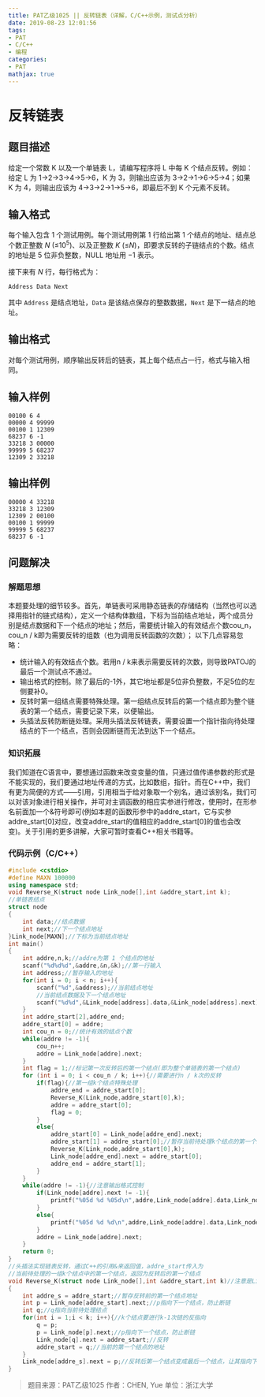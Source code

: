 ```yaml
---
title: PAT乙级1025 || 反转链表（详解，C/C++示例，测试点分析）
date: 2019-08-23 12:01:56
tags:
- PAT
- C/C++
- 编程
categories:
- PAT
mathjax: true
---
```


# **反转链表**
## **题目描述**
给定一个常数 K 以及一个单链表 L，请编写程序将 L 中每 K 个结点反转。例如：给定 L 为 1→2→3→4→5→6，K 为 3，则输出应该为 3→2→1→6→5→4；如果 K 为 4，则输出应该为 4→3→2→1→5→6，即最后不到 K 个元素不反转。
## **输入格式**
每个输入包含 1 个测试用例。每个测试用例第 1 行给出第 1 个结点的地址、结点总个数正整数 *N* (≤$10^5$)、以及正整数 *K* (≤*N*)，即要求反转的子链结点的个数。结点的地址是 5 位非负整数，NULL 地址用 −1 表示。

接下来有 *N* 行，每行格式为：

```null
Address Data Next
```

其中 `Address` 是结点地址，`Data` 是该结点保存的整数数据，`Next` 是下一结点的地址。

## **输出格式**
对每个测试用例，顺序输出反转后的链表，其上每个结点占一行，格式与输入相同。
## **输入样例**
```null
00100 6 4
00000 4 99999
00100 1 12309
68237 6 -1
33218 3 00000
99999 5 68237
12309 2 33218
```
## **输出样例**
```null
00000 4 33218
33218 3 12309
12309 2 00100
00100 1 99999
99999 5 68237
68237 6 -1
```

## 问题解决
### 解题思想
本题要处理的细节较多。首先，单链表可采用静态链表的存储结构（当然也可以选择用指针的链式结构），定义一个结构体数组，下标为当前结点地址，两个成员分别是结点数据和下一个结点的地址；然后，需要统计输入的有效结点个数cou_n，cou_n / k即为需要反转的组数（也为调用反转函数的次数）；
以下几点容易忽略：
* 统计输入的有效结点个数。若用n / k来表示需要反转的次数，则导致PATOJ的最后一个测试点不通过。
* 输出格式的控制。除了最后的-1外，其它地址都是5位非负整数，不足5位的左侧要补0。
* 反转时第一组结点需要特殊处理。第一组结点反转后的第一个结点即为整个链表的第一个结点，需要记录下来，以便输出。
* 头插法反转防断链处理。采用头插法反转链表，需要设置一个指针指向待处理结点的下一个结点，否则会因断链而无法到达下一个结点。

### 知识拓展
我们知道在C语言中，要想通过函数来改变变量的值，只通过值传递参数的形式是不能实现的，我们要通过地址传递的方式，比如数组，指针。而在C++中，我们有更为简便的方式——引用，引用相当于给对象取一个别名，通过该别名，我们可以对该对象进行相关操作，并可对主调函数的相应实参进行修改，使用时，在形参名前面加一个&符号即可(例如本题的函数形参中的addre_start，它与实参addre_start[0]对应，改变addre_start的值相应的addre_start[0]的值也会改变)。关于引用的更多讲解，大家可暂时查看C++相关书籍等。

### 代码示例（C/C++）

```cpp
#include <cstdio>
#define MAXN 100000
using namespace std;
void Reverse_K(struct node Link_node[],int &addre_start,int k);
//单链表结点
struct node
{
    int data;//结点数据
    int next;//下一个结点地址
}Link_node[MAXN];//下标为当前结点地址
int main()
{
    int addre,n,k;//addre为第 1 个结点的地址
    scanf("%d%d%d",&addre,&n,&k);//第一行输入
    int address;//暂存输入的地址
    for(int i = 0; i < n; i++){
        scanf("%d",&address);//当前结点地址
        //当前结点数据及下一个结点地址
        scanf("%d%d",&Link_node[address].data,&Link_node[address].next);
    }
    int addre_start[2],addre_end;
    addre_start[0] = addre;
    int cou_n = 0;//统计有效的结点个数
    while(addre != -1){
        cou_n++;
        addre = Link_node[addre].next;
    }
    int flag = 1;//标记第一次反转后的第一个结点(即为整个单链表的第一个结点)
    for (int i = 0; i < cou_n / k; i++){//需要进行n / k次的反转
        if(flag){//第一组k个结点特殊处理
            addre_end = addre_start[0];
            Reverse_K(Link_node,addre_start[0],k);
            addre = addre_start[0];
            flag = 0;
        }
        else{
            addre_start[0] = Link_node[addre_end].next;
            addre_start[1] = addre_start[0];//暂存当前待处理k个结点的第一个结点，反转后其将变为最后一个结点
            Reverse_K(Link_node,addre_start[0],k);
            Link_node[addre_end].next = addre_start[0];
            addre_end = addre_start[1];
        }
    }
    while(addre != -1){//注意输出格式控制
        if(Link_node[addre].next != -1){
            printf("%05d %d %05d\n",addre,Link_node[addre].data,Link_node[addre].next);
        }
        else{
            printf("%05d %d %d\n",addre,Link_node[addre].data,Link_node[addre].next);
        }
        addre = Link_node[addre].next;
    }
    return 0;
}
//头插法实现链表反转，通过C++的引用&来返回值，addre_start传入为
//当前待处理的一组k个结点中的第一个结点，返回为反转后的第一个结点
void Reverse_K(struct node Link_node[],int &addre_start,int k)//注意是Link_node[]，而非Link_node
{
    int addre_s = addre_start;//暂存反转前的第一个结点地址
    int p = Link_node[addre_start].next;//p指向下一个结点，防止断链
    int q;//q指向当前待处理结点
    for(int i = 1;i < k; i++){//k个结点要进行k-1次链的反指向
        q = p;
        p = Link_node[p].next;//p指向下一个结点，防止断链
        Link_node[q].next = addre_start;//反转
        addre_start = q;//当前的第一个结点的地址
    }
    Link_node[addre_s].next = p;//反转后第一个结点变成最后一个结点，让其指向下一组待反转的首结点
}
```
>题目来源：PAT乙级1025
>作者：CHEN, Yue
>单位：浙江大学